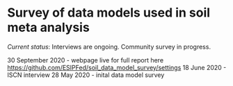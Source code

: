 # Survey of data models used in soil meta analysis

_Current status_: Interviews are ongoing. Community survey in progress.

30 September 2020 - webpage live for full report here https://github.com/ESIPFed/soil_data_model_survey/settings
18 June 2020 - ISCN interview
28 May 2020 - inital data model survey

